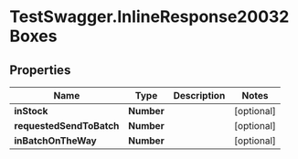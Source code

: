 # TestSwagger.InlineResponse20032Boxes

## Properties

Name | Type | Description | Notes
------------ | ------------- | ------------- | -------------
**inStock** | **Number** |  | [optional] 
**requestedSendToBatch** | **Number** |  | [optional] 
**inBatchOnTheWay** | **Number** |  | [optional] 


